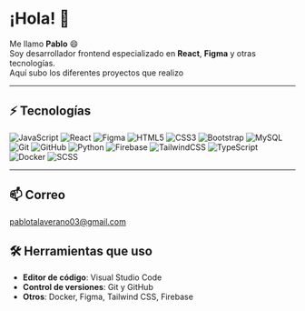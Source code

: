 # ¡Hola! 👋
Me llamo **Pablo** 😄  
Soy desarrollador frontend especializado en **React**, **Figma** y otras tecnologías.  
Aquí subo los diferentes proyectos que realizo 

---

## ⚡ Tecnologías
<div>
  <img src="https://img.shields.io/badge/JavaScript-51.28%25-brightgreen" alt="JavaScript" />
  <img src="https://img.shields.io/badge/React-29.23%25-blue" alt="React" />
  <img src="https://img.shields.io/badge/Figma-17.60%25-pink" alt="Figma" />
  <img src="https://img.shields.io/badge/HTML5-51.28%25-orange" alt="HTML5" />
  <img src="https://img.shields.io/badge/CSS3-29.23%25-lightblue" alt="CSS3" />
  <img src="https://img.shields.io/badge/Bootstrap-6.68%25-purple" alt="Bootstrap" />
  <img src="https://img.shields.io/badge/MySQL-0.64%25-red" alt="MySQL" />
  <img src="https://img.shields.io/badge/Git-0.57%25-gray" alt="Git" />
  <img src="https://img.shields.io/badge/GitHub-0.57%25-black" alt="GitHub" />
  <img src="https://img.shields.io/badge/Python-17.60%25-blue" alt="Python" />
  <img src="https://img.shields.io/badge/Firebase-5.87%25-yellow" alt="Firebase" />
  <img src="https://img.shields.io/badge/TailwindCSS-5.87%25-blue" alt="TailwindCSS" />
  <img src="https://img.shields.io/badge/TypeScript-5.5%25-blueviolet" alt="TypeScript" />
  <img src="https://img.shields.io/badge/Docker-6.68%25-lightgrey" alt="Docker" />
  <img src="https://img.shields.io/badge/SCSS-2.50%25-lightgrey" alt="SCSS" />
</div>

---

## 📫 **Correo**
[pablotalaverano03@gmail.com](mailto:pablotalaverano03@gmail.com)

## 🛠️ **Herramientas que uso**
- **Editor de código**: Visual Studio Code
- **Control de versiones**: Git y GitHub
- **Otros**: Docker, Figma, Tailwind CSS, Firebase
